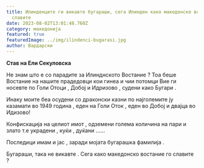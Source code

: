 ```yaml
---
title: Илинденците ги викавте бугараши, сега Илинден како македонско востание го
  славите
date: 2023-08-02T13:01:48.760Z
category: македонија
featured: true
featuredImage: ../img/ilindenci-bugarasi.jpg
author: Вардарски
---
```

<!--StartFragment-->

**Став на Ели Секуловска**

Не знам што е со парадите за Илинднското Востание ? Тоа беше Востание на нашите прадедовци кои гинеа и чии потомци Вие ги носевте по Голи Отоци , Добој и Идризово , судени како Бугари .

Инаку моите беа осудени со драконски казни по најголемите ју казамати во 1949 година , еден на Голи Оток , еден во Добој и двајца во Идизово!

Конфискација на целиот имот , одземени голема количина на пари и злато т.е украдени , куќи , дуќани ……

Последици имам и јас , заради мојата бугарашка [](<>)фамилија .

Бугараши, така не викавте . Сега како македонско востание го славите ?

<!--EndFragment-->